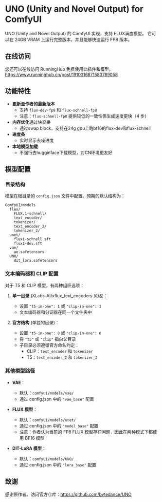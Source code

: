 # UNO (Unity and Novel Output) for ComfyUI

UNO (Unity and Novel Output) 的 ComfyUI 实现，支持 FLUX满血模型。
它可以在 24GB VRAM 上运行完整版本，并且能够快速运行 FP8 版本。

## 在线访问
您还可以在线访问 RunningHub 免费使用此插件和模型。
https://www.runninghub.cn/post/1910316871583789058

## 功能特性

- **更新至作者的最新版本**
  - 支持 `flux-dev-fp8` 和 `flux-schnell-fp8`
  - 注意：`flux-schnell-fp8` 提供较低的一致性但生成速度更快（4 步）
- **内存优化**通过块交换
  - 通过swap block，支持在24g gpu上跑bf16的flux-dev和flux-schnell
- **进度条**
  - 实时显示去噪进度
- **本地模型加载**
  - 不强行去hugginface下载模型，对CN环境更友好  

## 模型配置

### 目录结构

模型在根目录的 `config.json` 文件中配置。预期的默认结构为：
```
ComfyUI/models
  flux/
    FLUX.1-schnell/
    text_encoder/
    tokenizer/
    text_encoder_2/
    tokenizer_2/
  unet/
    flux1-schnell.sft
    flux1-dev.sft
  vae/
    ae.safetensors
  UNO/
    dit_lora.safetensors
```

### 文本编码器和 CLIP 配置

对于 T5 和 CLIP 模型，有两种组织选项：

1. **单一目录** (XLabs-AI/xflux_text_encoders 风格)：
   - 设置 `"t5-in-one": 1` 或 `"clip-in-one": 1`
   - 文本编码器和分词器在同一个文件夹中

2. **官方结构** (单独的目录)：
   - 设置 `"t5-in-one": 0` 或 `"clip-in-one": 0`
   - 将 `"t5"` 或 `"clip"` 指向父目录
   - 子目录必须遵循官方命名约定：
     - CLIP：`text_encoder` 和 `tokenizer`
     - T5：`text_encoder_2` 和 `tokenizer_2`

### 其他模型路径

- **VAE**：
  - 默认：`comfyui/models/vae/`
  - 通过 config.json 中的 `"vae_base"` 配置

- **FLUX 模型**：
  - 默认：`comfyui/models/unet/`
  - 通过 config.json 中的 `"model_base"` 配置
  - 注意：作者认为当前的 FP8 FLUX 模型存在问题，因此在两种模式下都使用 BF16 模型

- **DIT-LoRA 模型**：
  - 默认：`comfyui/models/UNO/`
  - 通过 config.json 中的 `"lora_base"` 配置

## 致谢

感谢原作者。访问官方仓库：https://github.com/bytedance/UNO
